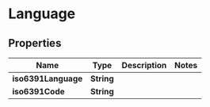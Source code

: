 
# Language

## Properties
Name | Type | Description | Notes
------------ | ------------- | ------------- | -------------
**iso6391Language** | **String** |  | 
**iso6391Code** | **String** |  | 




